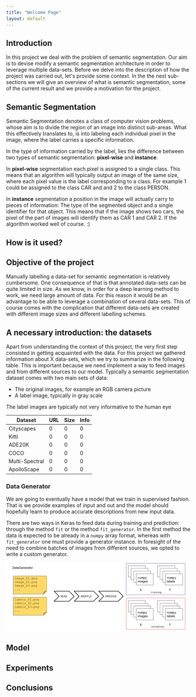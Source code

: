 ```yaml
---
title: "Welcome Page"
layout: default
---
```


<!--
<ul>
  {% for post in site.posts %}
    <li>
      <a href="{{ site.baseurl }}{{ post.url }}">{{ post.title }}</a>
      {{ post.excerpt }}
    </li>
  {% endfor %}
</ul>
-->

## Introduction

In this project we deal with the problem of semantic segmentation. Our aim is to devise modify a semantic segmentation
architecture in order to leverage multiple data-sets. Before we delve into the description of how the project was carried out, let's provide some context.
In the the nest sub-sections we will give an overview of what is semantic segmentation, some of the current result and we provide a motivation for the project.

## Semantic Segmentation

Semantic Segmentation denotes a class of computer vision problems, whose aim is to divide the region of an image into distinct
sub-areas. What this effectively translates to, is into labeling each individual pixel in the image, where the label carries a specific information.

In the type of information carried by the label, lies the difference between two types of semantic segmentation: **pixel-wise** and **instance**.

In **pixel-wise** segmentation each pixel is assigned to a single class. This means that an algorithm will typically output an image of the same size, where each pixel value is the label corresponding to a class. For example 1 could be assigned to the class CAR and and 2 to the class PERSON.

In **instance** segmentation a position in the image will actually carry to pieces of information: The type of the segmented object and a single identifier for that object. This means
that if the image shows two cars, the pixel of the part of images will identify them as CAR 1 and CAR 2. If the algorithm worked well of course. :)

## How is it used?

## Objective of the project

Manually labelling a data-set for semantic segmentation is relatively cumbersome. One consequence of that is that annotated data-sets can be quite limited in size. As we know, in order for
a deep learning method to work, we need large amount of data. For this reason it would be an advantage to be able to leverage a combination of several data-sets. This of course comes with the complication that different data-sets are created with different image sizes and different labelling schemes.

## A necessary introduction: the datasets

Apart from understanding the context of this project, the very first step consisted in getting acquainted with the data. For this project we gathered information about X data-sets, which we try to summarize in the following table. This is important because we need implement a way to feed images and from different sources to our model. Typically a semantic segmentation dataset comes with two main sets of data:

* The original images, for example an RGB camera picture
* A label image, typically in gray scale

The label images are typically not very informative to the human eye


| Dataset        | URL | Size | Info |
|----------------|-----|------|------|
| Cityscapes     | 0   | 0    | 0    |
| Kitti          | 0   | 0    | 0    |
| ADE20K         | 0   | 0    | 0    |
| COCO           | 0   | 0    | 0    |
| Multi-Spectral | 0   | 0    | 0    |
| ApolloScape    | 0   | 0    | 0    |

### Data Generator

We are going to eventually have a model that we train in supervised fashion. That is we provide examples of input and out and the model should hopefully learn to produce accurate descriptions from new input data.

There are two ways in Keras to feed data during training and prediction: through the method `fit` or the method `fit_generator`. In the first method the data is expected to be already in a `numpy` array format, whereas with `fit_generator` one must provide a generator instance. In foresight of the need to combine batches of images from different sources, we opted to write a custom generator.

![alt text](images/DataGenerator_01.png "Data Generator Diagram")

## Model

## Experiments

## Conclusions
